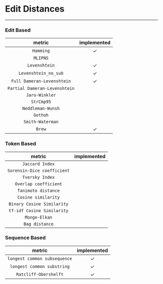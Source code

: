 # Edit Distances
---


### Edit Based

|           metric              | implemented |
|:-----------------------------:|:-----------:|
|          `Hamming`            |   &#10003;  |
|          `MLIPNS`             |             |
|       `Levenshtein`           |   &#10003;  |
|    `Levenshtein_no_sub`       |   &#10003;  |
|   `Full Dameran-Levenshtein`  |   &#10003;  |
| `Partial Dameran-Levenshtein` |             |
|       `Jaro-Winkler`          |             |
|         `StrCmp95`            |             |
|      `Neddleman-Wunsh`        |             |
|          `Gothoh`             |             |
|      `Smith-Waterman`         |             |
|           `Brew`              |   &#10003;  |


### Token Based

|           metric            | implemented |
|:---------------------------:|:-----------:|
|       `Jaccard Index`       |             |
| `Sorensin-Dice coefficient` |             |
|       `Tversky Index`       |             |
|    `Overlap coefficient`    |             |
|     `Tanimoto distance`     |             |
|     `Cosine similarity`     |             |
|  `Binary Cosine Similarity` |             |
|  `tf-idf Cosine Similarity` |             |
|        `Monge-Elkan`        |             |
|        `Bag distance`       |             |

### Sequence Based

|          metric              | implemented |
|:----------------------------:|:-----------:|
| `longest common subsequence` |   &#10003;  |
|  `longest common substring`  |   &#10003;  |
|    `Ratcliff-Obershelft`     |   &#10003;  |
